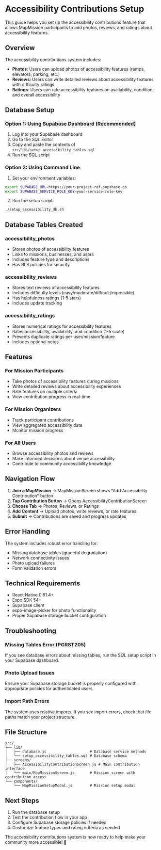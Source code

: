# Accessibility Contributions Setup

This guide helps you set up the accessibility contributions feature that allows MapMission participants to add photos, reviews, and ratings about accessibility features.

## Overview

The accessibility contributions system includes:
- **Photos**: Users can upload photos of accessibility features (ramps, elevators, parking, etc.)
- **Reviews**: Users can write detailed reviews about accessibility features with difficulty ratings
- **Ratings**: Users can rate accessibility features on availability, condition, and overall accessibility

## Database Setup

### Option 1: Using Supabase Dashboard (Recommended)

1. Log into your Supabase dashboard
2. Go to the SQL Editor
3. Copy and paste the contents of `src/lib/setup_accessibility_tables.sql`
4. Run the SQL script

### Option 2: Using Command Line

1. Set your environment variables:
```bash
export SUPABASE_URL=https://your-project-ref.supabase.co
export SUPABASE_SERVICE_ROLE_KEY=your-service-role-key
```

2. Run the setup script:
```bash
./setup_accessibility_db.sh
```

## Database Tables Created

### accessibility_photos
- Stores photos of accessibility features
- Links to missions, businesses, and users
- Includes feature type and descriptions
- Has RLS policies for security

### accessibility_reviews
- Stores text reviews of accessibility features
- Includes difficulty levels (easy/moderate/difficult/impossible)
- Has helpfulness ratings (1-5 stars)
- Includes update tracking

### accessibility_ratings
- Stores numerical ratings for accessibility features
- Rates accessibility, availability, and condition (1-5 scale)
- Prevents duplicate ratings per user/mission/feature
- Includes optional notes

## Features

### For Mission Participants
- Take photos of accessibility features during missions
- Write detailed reviews about accessibility experiences
- Rate features on multiple criteria
- View contribution progress in real-time

### For Mission Organizers
- Track participant contributions
- View aggregated accessibility data
- Monitor mission progress

### For All Users
- Browse accessibility photos and reviews
- Make informed decisions about venue accessibility
- Contribute to community accessibility knowledge

## Navigation Flow

1. **Join a MapMission** → MapMissionScreen shows "Add Accessibility Contribution" button
2. **Tap Contribution Button** → Opens AccessibilityContributionScreen
3. **Choose Tab** → Photos, Reviews, or Ratings
4. **Add Content** → Upload photos, write reviews, or rate features
5. **Submit** → Contributions are saved and progress updates

## Error Handling

The system includes robust error handling for:
- Missing database tables (graceful degradation)
- Network connectivity issues
- Photo upload failures
- Form validation errors

## Technical Requirements

- React Native 0.81.4+
- Expo SDK 54+
- Supabase client
- expo-image-picker for photo functionality
- Proper Supabase storage bucket configuration

## Troubleshooting

### Missing Tables Error (PGRST205)
If you see database errors about missing tables, run the SQL setup script in your Supabase dashboard.

### Photo Upload Issues
Ensure your Supabase storage bucket is properly configured with appropriate policies for authenticated users.

### Import Path Errors
The system uses relative imports. If you see import errors, check that file paths match your project structure.

## File Structure

```
src/
├── lib/
│   ├── database.js                    # Database service methods
│   └── setup_accessibility_tables.sql # Database schema
├── screens/
│   ├── AccessibilityContributionScreen.js # Main contribution interface
│   └── main/MapMissionScreen.js       # Mission screen with contribution access
└── components/
    └── MapMissionSetupModal.js        # Mission setup modal
```

## Next Steps

1. Run the database setup
2. Test the contribution flow in your app
3. Configure Supabase storage policies if needed
4. Customize feature types and rating criteria as needed

The accessibility contributions system is now ready to help make your community more accessible! 🌟